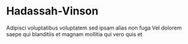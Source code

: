 # Hadassah-Vinson
Adipisci voluptatibus voluptatem sed ipsam alias non fuga Vel dolorem saepe qui blanditiis et magnam mollitia qui vero quis et
